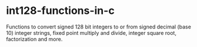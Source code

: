 # int128-functions-in-c
Functions to convert signed 128 bit integers to or from signed decimal (base 10) integer strings, fixed point multiply and divide, integer square root, factorization and more.
